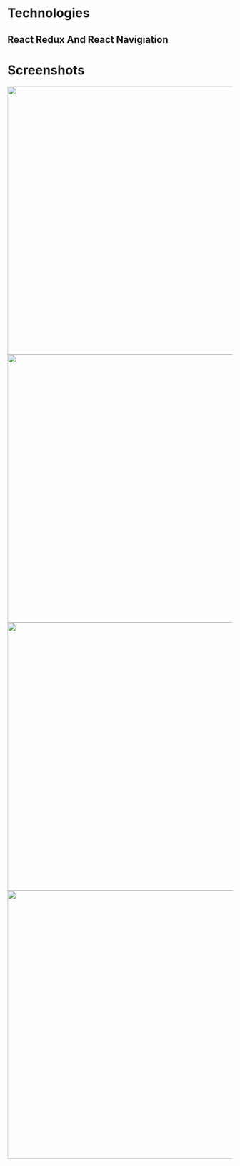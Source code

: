 <h1>Technologies</h1>
<h2>React Redux And React Navigiation</h2>

<h1>Screenshots</h1>

<img src="https://user-images.githubusercontent.com/64019703/200888025-70d5aeb4-6081-4bf1-ac06-584a23947150.png" height="600" style="max-width: 100%;">
<img src="https://user-images.githubusercontent.com/64019703/200888033-826e7a85-7b3b-4c47-be64-6131f3ed493a.png" height="600" style="max-width: 100%;">
<img src="https://user-images.githubusercontent.com/64019703/200888037-55c047dd-086b-4925-83aa-296594ac415e.png" height="600" style="max-width: 100%;">
<img src="https://user-images.githubusercontent.com/64019703/200888774-65c42651-aa23-4b50-9102-7aaa7ed0197e.png" height="600" style="max-width: 100%;">

